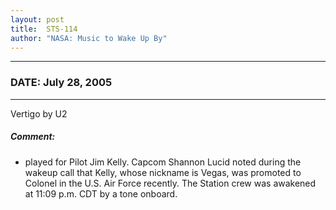 ```yaml
---
layout: post
title:  STS-114
author: "NASA: Music to Wake Up By"
---
```


----
### DATE: July 28, 2005
----
Vertigo by U2

##### Comment:
* played for Pilot Jim Kelly. Capcom Shannon Lucid noted during the wakeup call that Kelly, whose nickname is Vegas, was promoted to Colonel in the U.S. Air Force recently. The Station crew was awakened at 11:09 p.m. CDT by a tone onboard.
